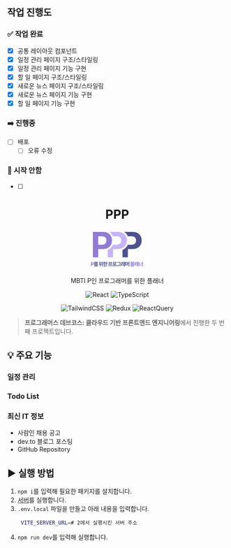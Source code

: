 ## 작업 진행도

### ✅ 작업 완료

- [x] 공통 레이아웃 컴포넌트
- [x] 일정 관리 페이지 구조/스타일링
- [x] 일정 관리 페이지 기능 구현
- [x] 할 일 페이지 구조/스타일링
- [x] 새로운 뉴스 페이지 구조/스타일링
- [x] 새로운 뉴스 페이지 기능 구현
- [x] 할 일 페이지 기능 구현

### ➡️ 진행중

- [ ] 배포
  - [ ] 오류 수정

### 🥲 시작 안함

- [ ] <!-- -->

<div align="center">

# PPP

<img src="./public/logo.svg" alt="logo">

MBTI P인 프로그래머를 위한 플래너

![React](https://img.shields.io/badge/React-ffffff?style=flat-square&logo=react&logoColor=ffffff&labelColor=61dafb&color=61dafb)
![TypeScript](https://img.shields.io/badge/TypeScript-ffffff?style=flat-square&logo=typescript&logoColor=ffffff&labelColor=3178c6&color=3178c6)

![TailwindCSS](https://img.shields.io/badge/TailwindCSS-ffffff?style=flat-square&logo=TailwindCSS&logoColor=ffffff&labelColor=06B6D4&color=06B6D4)
![Redux](https://img.shields.io/badge/Redux-ffffff?style=flat-square&logo=redux&logoColor=ffffff&labelColor=764ABC&color=764ABC)
![ReactQuery](https://img.shields.io/badge/ReactQuery-ffffff?style=flat-square&logo=reactquery&logoColor=ffffff&labelColor=FF4154&color=FF4154)

</div>

> **프로그래머스 데브코스: 클라우드 기반 프론트엔드 엔지니어링**에서 진행한 두 번째 프로젝트입니다.

## 💡 주요 기능

### 일정 관리

### Todo List

### 최신 IT 정보

- 사람인 채용 공고
- dev.to 블로그 포스팅
- GitHub Repository

## ▶️ 실행 방법

1. `npm i`를 입력해 필요한 패키지를 설치합니다.
2. [서버](https://github.com/ppyom/ppp-server)를 실행합니다.
3. `.env.local` 파일을 만들고 아래 내용을 입력합니다.
   ```bash
    VITE_SERVER_URL=# 2에서 실행시킨 서버 주소
   ```
4. `npm run dev`를 입력해 실행합니다.
